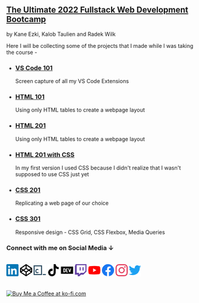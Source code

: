 
<h2> <a href="https://www.udemy.com/course/the-ultimate-fullstack-web-development-bootcamp/">The Ultimate 2022 Fullstack Web Development Bootcamp</a></h2>
by Kane Ezki, Kalob Taulien and Radek Wilk 

<p> Here I will be collecting some of the projects that I made while I was taking the course - </p>

<ul>

  <li><h3><a href="https://esteecodes.github.io/The-Ultimate-2022-Fullstack-Web-Dev-Bootcamp-Kalob-Udemy/section-4-VS-Code-101/my_vscode-extensions_june_2022.jpg?raw=true" target="_blank">VS Code 101</a></h3><p>Screen capture of all my VS Code Extensions</p></li>
  
  <li><h3><a href="https://esteecodes.github.io/The-Ultimate-2022-Fullstack-Web-Dev-Bootcamp-Kalob-Udemy/section-5-HTML-101/" target="_blank">HTML 101</a></h3>
    <p>Using only HTML tables to create a webpage layout</p></li>
  
  <li><h3><a href="https://esteecodes.github.io/The-Ultimate-2022-Fullstack-Web-Dev-Bootcamp-Kalob-Udemy/section-6-HTML-201/" target="_blank">HTML 201</a></h3><p>Using only HTML tables to create a webpage layout</p></li>
  
  <li><h3><a href="https://esteecodes.github.io/The-Ultimate-2022-Fullstack-Web-Dev-Bootcamp-Kalob-Udemy/section-6-HTML-201-and-CSS/" target="_blank">HTML 201 with CSS</a></h3><p>In my first version I used CSS because I didn't realize that I wasn't supposed to use CSS just yet</p></li>
  
  <li><h3><a href="https://esteecodes.github.io/The-Ultimate-2022-Fullstack-Web-Dev-Bootcamp-Kalob-Udemy/section-8-CSS-201/" target="_blank">CSS 201</a></h3><p>Replicating a web page of our choice</p></li>  
  
 <li><h3><a href="https://esteecodes.github.io/The-Ultimate-2022-Fullstack-Web-Dev-Bootcamp-Kalob-Udemy/section-9-CSS-301/" target="_blank">CSS 301</a></h3><p>Responsive design - CSS Grid, CSS Flexbox, Media Queries</p></li>
  
</ul>


<h3>Connect with me on Social Media ↓</h3>
<br/>
<a href="https://www.linkedin.com/in/esteecodes/" target="_blank"><img src="https://github.com/esteecodes/icons/blob/main/icomoon/PNG/linkedin.png?raw=true"></a>
<a href="https://codepen.io/esteecodes" target="_blank"><img src="https://github.com/esteecodes/icons/blob/main/icomoon/PNG/codepen.png?raw=true"></a>
<a href="https://www.codecademy.com/profiles/esteecodes" target="_blank"><img src="https://github.com/esteecodes/icons/blob/main/icomoon/PNG/codecademy.png?raw=true"></a>
<a href="https://www.tiktok.com/@esteecodes" target="_blank"><img src="https://github.com/esteecodes/icons/blob/main/icomoon/PNG/tiktok.png?raw=true"></a>
<a href="https://dev.to/esteecodes" target="_blank"><img src="https://github.com/esteecodes/icons/blob/main/icomoon/PNG/dev-dot-to.png?raw=true"></a>
<a href="https://www.twitch.tv/esteecodes" target="_blanc"><img src="https://github.com/esteecodes/icons/blob/main/icomoon/PNG/twitch.png?raw=true"></a>
<a href="https://www.youtube.com/c/EsteeCodes" target="_blank"><img src="https://github.com/esteecodes/icons/blob/main/icomoon/PNG/youtube.png?raw=true"></a>
<a href="https://www.facebook.com/esteecodes" target="_blank"><img src="https://github.com/esteecodes/icons/blob/main/icomoon/PNG/facebook.png?raw=true"></a>
<a href="https://www.instagram.com/esteecodes/" target="_blank"><img src="https://github.com/esteecodes/icons/blob/main/icomoon/PNG/instagram.png?raw=true"></a>
<a href="https://twitter.com/esteecodes" target="_blank"><img src="https://github.com/esteecodes/icons/blob/main/icomoon/PNG/twitter.png?raw=true"></a>
<br><br><br>
<a href='https://ko-fi.com/esteecodes' target='_blank'><img height='36' style='border:0px;height:36px;' src='https://cdn.ko-fi.com/cdn/kofi2.png?v=3' border='0' alt='Buy Me a Coffee at ko-fi.com' /></a>
